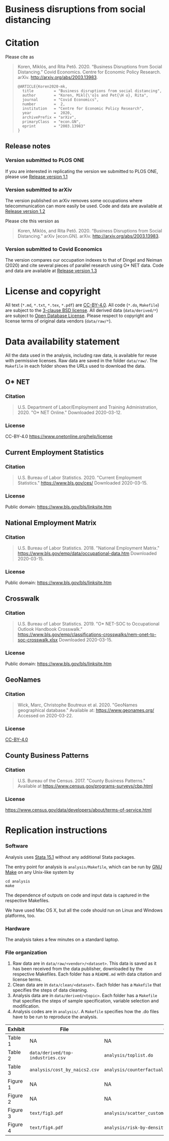 # Business disruptions from social distancing

# Citation
Please cite as 

> Koren, Miklós, and Rita Pető. 2020. “Business Disruptions from Social Distancing.” Covid Economics. Centre for Economic Policy Research. arXiv. http://arxiv.org/abs/2003.13983.
> ```
> @ARTICLE{Koren2020-mk,
>   title         = "Business disruptions from social distancing",
>   author        = "Koren, Mikl{\'o}s and Pet{\H o}, Rita",
>   journal       = "Covid Economics",
>   number        =  2,
>   institution   = "Centre for Economic Policy Research",
>   year          =  2020,
>   archivePrefix = "arXiv",
>   primaryClass  = "econ.GN",
>   eprint        = "2003.13983"
> }
> ```

## Release notes
### Version submitted to PLOS ONE
If you are interested in replicating the version we submitted to PLOS ONE, please use [Release version 1.1](https://github.com/ceumicrodata/social-distancing/tree/v1.1)

### Version submitted to arXiv
The version published on arXiv removes some occupations where telecommunication can more easily be used. Code and data are available at [Release version 1.2](https://github.com/ceumicrodata/social-distancing/tree/v1.2)

Please cite this version as
> Koren, Miklós, and Rita Pető. 2020. “Business Disruptions from Social Distancing.” arXiv [econ.GN]. arXiv. http://arxiv.org/abs/2003.13983.

### Version submitted to Covid Economics
The version compares our occupation indexes to that of Dingel and Neiman (2020) and cite several pieces of parallel research using O* NET data. Code and data are available at [Release version 1.3](https://github.com/ceumicrodata/social-distancing/tree/v1.3)

# License and copyright
All text (`*.md`, `*.txt`, `*.tex`, `*.pdf`) are [CC-BY-4.0](https://creativecommons.org/licenses/by/4.0/). All code (`*.do`, `Makefile`) are subject to the [3-clause BSD license](https://opensource.org/licenses/BSD-3-Clause). All derived data (`data/derived/*`) are subject to [Open Database License](https://opendatacommons.org/licenses/odbl/index.html). Please respect to copyright and license terms of original data vendors (`data/raw/*`).

# Data availability statement
All the data used in the analysis, including raw data, is available for reuse with permissive licenses. Raw data are saved in the folder `data/raw/`. The `Makefile` in each folder shows the URLs used to download the data.
## O* NET
### Citation
> U.S. Department of Labor/Employment and Training Administration, 2020. "O* NET Online." Downloaded 2020-03-12.
### License
CC-BY-4.0 https://www.onetonline.org/help/license

## Current Employment Statistics
### Citation
> U.S. Bureau of Labor Statistics. 2020. "Current Employment Statistics."
https://www.bls.gov/ces/ Downloaded 2020-03-15.

### License
Public domain: https://www.bls.gov/bls/linksite.htm

## National Employment Matrix
### Citation
> U.S. Bureau of Labor Statistics. 2018. "National Employment Matrix."
https://www.bls.gov/emp/data/occupational-data.htm Downloaded 2020-03-15.

### License
Public domain: https://www.bls.gov/bls/linksite.htm

## Crosswalk
### Citation
> U.S. Bureau of Labor Statistics. 2019. "O* NET-SOC to Occupational Outlook Handbook Crosswalk."
https://www.bls.gov/emp/classifications-crosswalks/nem-onet-to-soc-crosswalk.xlsx Downloaded 2020-03-15.

### License
Public domain: https://www.bls.gov/bls/linksite.htm

## GeoNames
### Citation
> Wick, Marc, Christophe Boutreux et al. 2020. "GeoNames geographical database." Available at: https://www.geonames.org/ Accessed on 2020-03-22.

### License
[CC-BY-4.0](https://creativecommons.org/licenses/by/4.0/)

## County Business Patterns
### Citation
> U.S. Bureau of the Census. 2017. "County Business Patterns." Available at https://www.census.gov/programs-surveys/cbp.html

### License
https://www.census.gov/data/developers/about/terms-of-service.html

# Replication instructions
### Software
Analysis uses [Stata 15.1](https://www.stata.com/stata15/) without any additional Stata packages.

The entry point for analysis is `analysis/Makefile`, which can be run by [GNU Make](https://www.gnu.org/software/make/) on any Unix-like system by 
```
cd analysis
make
```

The dependence of outputs on code and input data is captured in the respective Makefiles.

We have used Mac OS X, but all the code should run on Linux and Windows platforms, too.
### Hardware
The analysis takes a few minutes on a standard laptop.

### File organization
1. Raw data are in `data/raw/<vendor>/<dataset>`. This data is saved as it has been received from the data publisher, downloaded by the respective Makefiles. Each folder has a `README.md` with data citation and license terms.
2. Clean data are in `data/clean/<dataset>`. Each folder has a `Makefile` that specifies the steps of data cleaning.
3. Analysis data are in `data/derived/<topic>`. Each folder has a `Makefile` that specifies the steps of sample specification, variable selection and modification.
4. Analysis codes are in `analysis/`. A `Makefile` specifies how the .do files have to be run to reproduce the analysis.

| Exhibit | File | Code |
|---------|------|------|
| Table 1 |   NA   | NA    |
| Table 2 | `data/derived/top-industries.csv`  | `analysis/toplist.do`   |
| Table 3 | `analysis/cost_by_naics2.csv`     | `analysis/counterfactual.do`     |
| Figure 1 | NA | NA |
| Figure 2 | NA | NA |
| Figure 3 | `text/fig3.pdf` | `analysis/scatter_customers_teamwork_byoccupation.do` |
| Figure 4 | `text/fig4.pdf` | `analysis/risk-by-density.do` |
